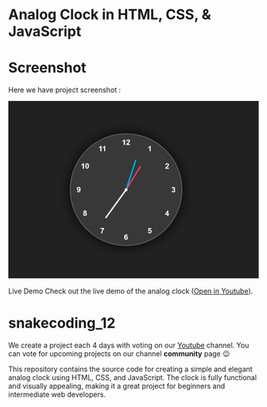 # Analog Clock in HTML, CSS, & JavaScript


# Screenshot
Here we have project screenshot :

![screenshot](screenshot.png)

Live Demo
Check out the live demo of the analog clock ([Open in Youtube](https://youtu.be/kX9CWy5Wc58)).


# snakecoding_12

We create a project each 4 days with voting on our <a href="https://youtube.com/@snakecoding_12" target="_blank">Youtube</a> channel.
You can vote for upcoming projects on our channel **community** page :wink:

This repository contains the source code for creating a simple and elegant analog clock using HTML, CSS, and JavaScript. The clock is fully functional and visually appealing, making it a great project for beginners and intermediate web developers.
